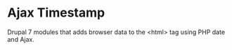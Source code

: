 Ajax Timestamp
==============

Drupal 7 modules that adds browser data to the &lt;html> tag using PHP date and Ajax. 
